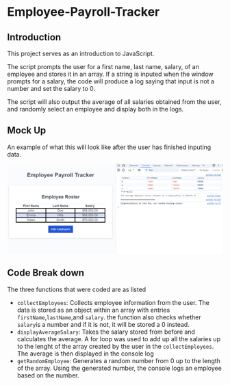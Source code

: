 # Employee-Payroll-Tracker

## Introduction
This project serves as an introduction to JavaScript.

The script prompts the user for a first name, last name, salary, of an employee and stores it in an array. If a string is inputed when the window prompts for a salary, the code will produce a log saying that input is not a number and set the salary to 0.

The script will also output the average of all salaries obtained from the user, and randomly select an employee and display both in the logs.

## Mock Up
An example of what this will look like after the user has finished inputing data. 

![Demo of the ](./Assets/Demo.png)

## Code Break down
The three functions that were coded are as listed
* `collectEmployees`: Collects employee information from the user. The data is stored as an object within an array with entries `firstName`,`lastName`,and `salary`. the function also checks whether `salary`is a number and if it is not, it will be stored a 0 instead.
* `displayAverageSalary`: Takes the salary stored from before and calculates the average. A for loop was used to add up all the salaries up to the lenght of the array created by the user in the `collectEmployees`. The average is then displayed in the console log
* `getRandomEmployee`: Generates a random number from 0 up to the length of the array. Using the generated number, the console logs an employee based on the number.
